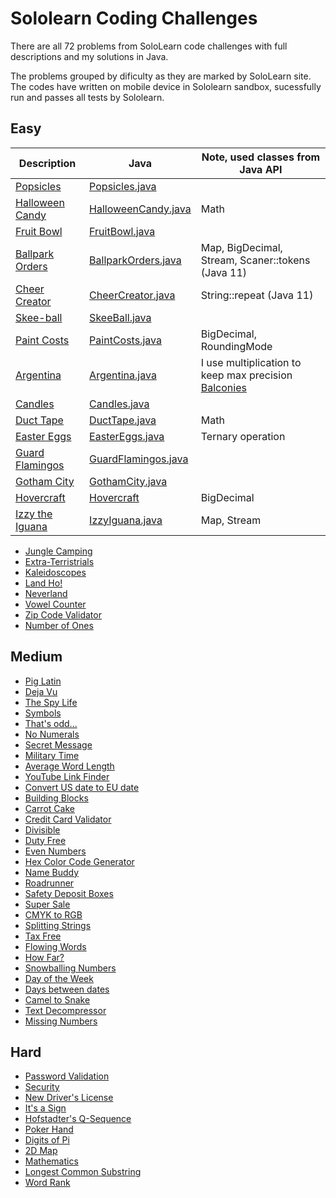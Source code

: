 # Sololearn Coding Challenges

There are all 72 problems from SoloLearn code challenges with full descriptions and my solutions in Java. 

The problems grouped by dificulty as they are marked by SoloLearn site. The codes have written on mobile device in Sololearn sandbox, sucessfully run and passes all tests by Sololearn. 

## Easy

Description | Java | Note, used classes from Java API
----|----|----
[Popsicles](easy/popsicles/README.md) | [Popsicles.java](easy/popsicles/Popsicles.java) | 
[Halloween Candy](easy/halloween-candy) | [HalloweenCandy.java](easy/halloween-candy/HalloweenCandy.java) | Math
[Fruit Bowl](easy/fruit-bowl) | [FruitBowl.java](easy/fruit-bowl/FruitBowl.java) | 
[Ballpark Orders](easy/pro-ballpark-orders/) | [BallparkOrders.java](easy/pro-ballpark-orders/BallparkOrders.java) | Map, BigDecimal, Stream, Scaner::tokens (Java 11)
[Cheer Creator](easy/cheer-creator) | [CheerCreator.java](easy/cheer-creator/CheerCreator.java) | String::repeat (Java 11)
[Skee-ball](easy/skee-ball) | [SkeeBall.java](easy/skee-ball/SkeeBall.java) | 
[Paint Costs](easy/paint-costs) |  [PaintCosts.java](easy/paint-costs/PaintCosts.java) | BigDecimal, RoundingMode
[Argentina](easy/argentina) |  [Argentina.java](easy/argentina/Argentina.java) | I use multiplication to keep max precision [Balconies](easy/pro-balconies) | [Balconies.java](easy/pro-balconies/Balconies.java) | Scanner::useDelimiter 
[Candles](easy/pro-candles) | [Candles.java](easy/pro-candles/Candles.java) | 
[Duct Tape](/easy/pro-duct-tape) | [DuctTape.java](/easy/pro-duct-tape/DuctTape.java) | Math
[Easter Eggs](easy/pro-easter-eggs) | [EasterEggs.java](easy/pro-easter-eggs/EasterEggs.java) | Ternary operation
[Guard Flamingos](easy/guard-flamingos/) | [GuardFlamingos.java](easy/guard-flamingos/GuardFlamingos.java) |
[Gotham City](easy/gotham-city) | [GothamCity.java](easy/gotham-city/GothamCity.java) |
[Hovercraft](easy/hovercraft) | [Hovercraft](easy/hovercraft) | BigDecimal
[Izzy the Iguana](easy/pro-izzy-the-iguana) | [IzzyIguana.java](easy/pro-izzy-the-iguana/IzzyIguana.java) | Map, Stream



- [Jungle Camping](easy/jungle-camping)
- [Extra-Terristrials](easy/extra-terristrials)
- [Kaleidoscopes](easy/pro-kaleidoscopes)
- [Land Ho!](easy/pro-land-ho)
- [Neverland](easy/pro-neverland)
- [Vowel Counter](easy/pro-vowel-counter)
- [Zip Code Validator](easy/pro-zip-code-validator)
- [Number of Ones](easy/pro-number-of-ones)

## Medium

- [Pig Latin](medium/pig-latin)
- [Deja Vu](medium/deja-vu)
- [The Spy Life](medium/the-spy-life)
- [Symbols](medium/symbols)
- [That's odd...](medium/thats-odd)
- [No Numerals](medium/no-numerals)
- [Secret Message](medium/secret-message)
- [Military Time](medium/military-time)
- [Average Word Length](medium/average-word-length)
- [YouTube Link Finder](medium/youtube-link-finder)
- [Convert US date to EU date](medium/convert-date)
- [Building Blocks](medium/pro-building-blocks)
- [Carrot Cake](medium/pro-carrot-cake)
- [Credit Card Validator](medium/pro-credit-card-validator/)
- [Divisible](medium/pro-divisible)
- [Duty Free](medium/pro-duty-free)
- [Even Numbers](medium/pro-even-numbers)
- [Hex Color Code Generator](medium/pro-hex-color-code-generator)
- [Name Buddy](medium/pro-name-buddy)
- [Roadrunner](medium/pro-roadrunner)
- [Safety Deposit Boxes](medium/pro-safety-deposit-boxes)
- [Super Sale](medium/pro-super-sale)
- [CMYK to RGB](medium/pro-CMYK-to-RGB)
- [Splitting Strings](medium/pro-splitting-strings)
- [Tax Free](medium/pro-tax-free)
- [Flowing Words](medium/pro-flowing-words)
- [How Far?](medium/pro-how-far)
- [Snowballing Numbers](medium/pro-snowballing-numbers)
- [Day of the Week](medium/pro-day-of-the-week)
- [Days between dates](medium/pro-days-between-dates)
- [Camel to Snake](medium/pro-camel-to-snake)
- [Text Decompressor](medium/pro-text-decompressor)
- [Missing Numbers](medium/pro-missing-numbers)

## Hard

- [Password Validation](hard/password-validation)
- [Security](hard/security)
- [New Driver's License](hard/new-drivers-license)
- [It's a Sign](hard/pro-its-a-sign)
- [Hofstadter's Q-Sequence](hard/pro-hofstadter-q-sequence)
- [Poker Hand](hard/pro-poker-hand)
- [Digits of Pi](hard/pro-digits-of-pi)
- [2D Map](hard/pro-2d-map)
- [Mathematics](hard/pro-mathematics)
- [Longest Common Substring](medium/pro-longest-common-substring)
- [Word Rank](hard/pro-word-rank)
